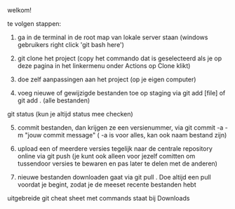 welkom!

te volgen stappen:

1. ga in de terminal in de root map van lokale server staan (windows gebruikers right click 'git bash here')

2. git clone het project (copy het commando dat is geselecteerd als je op deze pagina in het linkermenu onder Actions op Clone klikt)

3. doe zelf aanpassingen aan het project (op je eigen computer)

4. voeg nieuwe of gewijzigde bestanden toe op staging via   git add [file]   of    git add . (alle bestanden)

git status  (kun je altijd status mee checken)

5. commit bestanden, dan krijgen ze een versienummer, via   git commit -a -m "jouw commit message"  ( -a is voor alles, kan ook naam bestand zijn)

6. upload een of meerdere versies tegelijk naar de centrale repository online via   git push   (je kunt ook alleen voor jezelf comitten om tussendoor versies te bewaren en pas later te delen met de anderen)

7. nieuwe bestanden downloaden gaat via    git pull  . Doe altijd een pull voordat je begint, zodat je de meeset recente bestanden hebt

uitgebreide git cheat sheet met commands staat bij Downloads

